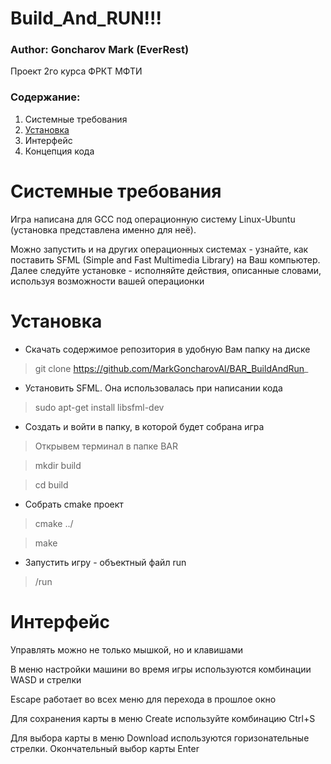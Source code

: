 # Build_And_RUN!!! #
### Author: Goncharov Mark (EverRest) ###

Проект 2го курса ФРКТ МФТИ

### Содержание: ###
1.  Системные требования
2.  [Установка](https://github.com/MarkGoncharovAl/BAR_BuildAndRun_/tree/work1#%D1%81%D0%BE%D0%B4%D0%B5%D1%80%D0%B6%D0%B0%D0%BD%D0%B8%D0%B5)
3.  Интерфейс
4.  Концепция кода

Системные требования
====================
Игра написана для GCC под операционную систему Linux-Ubuntu (установка представлена именно для неё). 

Можно запустить и на других операционных системах - узнайте, как поставить SFML (Simple and Fast Multimedia Library) на Ваш компьютер. Далее следуйте установке - исполняйте действия, описанные словами, используя возможности вашей операционки

Установка
=========
* Скачать содержимое репозитория в удобную Вам папку на диске
>git clone https://github.com/MarkGoncharovAl/BAR_BuildAndRun_
* Установить SFML. Она использовалась при написании кода
>sudo apt-get install libsfml-dev
* Сoздать и войти в папку, в которой будет собрана игра
>Открывем терминал в папке BAR

>mkdir build

>cd build
* Собрать cmake проект 
>cmake ../

>make
* Запустить игру - объектный файл run
>/run

Интерфейс
=========
Управлять можно не только мышкой, но и клавишами

В меню настройки машини во время игры используются комбинации WASD и стрелки

Escape работает во всех меню для перехода в прошлое окно

Для сохранения карты в меню Create используйте комбинацию Ctrl+S

Для выбора карты в меню Download используются горизонательные стрелки. Окончательный выбор карты Enter
